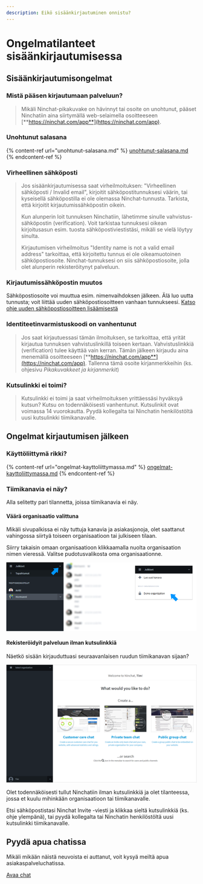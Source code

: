 ```yaml
---
description: Eikö sisäänkirjautuminen onnistu?
---
```


# Ongelmatilanteet sisäänkirjautumisessa

## Sisäänkirjautumisongelmat <a href="sisaankirjautumisongelmat" id="sisaankirjautumisongelmat"></a>

### Mistä pääsen kirjautumaan palveluun?

> Mikäli Ninchat-pikakuvake on hävinnyt tai osoite on unohtunut, pääset Ninchatiin aina siirtymällä web-selaimella osoitteeseen [**https://ninchat.com/app**](https://ninchat.com/app).

### Unohtunut salasana

{% content-ref url="unohtunut-salasana.md" %}
[unohtunut-salasana.md](unohtunut-salasana.md)
{% endcontent-ref %}

### Virheellinen sähköposti <a href="virheellinen-sahkoposti" id="virheellinen-sahkoposti"></a>

> Jos sisäänkirjautumisessa saat virheilmoituksen: "Virheellinen sähköposti / Invalid email", kirjoitit sähköpostitunnuksesi väärin, tai kyseisellä sähköpostilla ei ole olemassa Ninchat-tunnusta. Tarkista, että kirjoitit kirjautumissähköpostin oikein.
>
> Kun alunperin loit tunnuksen Ninchatiin, lähetimme sinulle vahvistus-sähköpostin (verification). Voit tarkistaa tunnuksesi oikean kirjoitusasun esim. tuosta sähköpostiviestistäsi, mikäli se vielä löytyy sinulta.
>
> Kirjautumisen virheilmoitus "Identity name is not a valid email address" tarkoittaa, että kirjoitettu tunnus ei ole oikeamuotoinen sähköpostiosoite. Ninchat-tunnuksesi on siis sähköpostiosoite, jolla olet alunperin rekisteröitynyt palveluun.

### Kirjautumissähköpostin muutos <a href="kirjautumissahkopostin-muutos" id="kirjautumissahkopostin-muutos"></a>

Sähköpostiosoite voi muuttua esim. nimenvaihdoksen jälkeen. Älä luo uutta tunnusta; voit liittää uuden sähköpostiosoitteen vanhaan tunnukseesi. [Katso ohje uuden sähköpostiosoitteen lisäämisestä](https://support.ninchat.com/ninchat-support/kayttajatili/kayttajaasetukset#uuden-kirjautumissahkopostin-lisaaminen)

### Identiteetinvarmistuskoodi on vanhentunut

> Jos saat kirjautuessasi tämän ilmoituksen, se tarkoittaa, että yrität kirjautua tunnuksen vahvistuslinkillä toiseen kertaan. Vahvistuslinkkiä (verification) tulee käyttää vain kerran. Tämän jälkeen kirjaudu aina menemällä osoitteeseen [**https://ninchat.com/app**](https://ninchat.com/app). Tallenna tämä osoite kirjanmerkkeihin (ks. ohjesivu _Pikakuvakkeet ja kirjanmerkit_)

### Kutsulinkki ei toimi?

> Kutsulinkki ei toimi ja saat virheilmoituksen yrittäessäsi hyväksyä kutsun? Kutsu on todennäköisesti vanhentunut. Kutsulinkit ovat voimassa 14 vuorokautta. Pyydä kollegalta tai Ninchatin henkilöstöltä uusi kutsulinkki tiimikanavalle.

## Ongelmat kirjautumisen jälkeen

### Käyttöliittymä rikki?

{% content-ref url="ongelmat-kayttoliittymassa.md" %}
[ongelmat-kayttoliittymassa.md](ongelmat-kayttoliittymassa.md)
{% endcontent-ref %}

### Tiimikanavia ei näy?

Alla selitetty pari tilannetta, joissa tiimikanavia ei näy.

#### Väärä organisaatio valittuna

Mikäli sivupalkissa ei näy tuttuja kanavia ja asiakasjonoja, olet saattanut vahingossa siirtyä toiseen organisaatioon tai julkiseen tilaan.

Siirry takaisin omaan organisaatioon klikkaamalla nuolta organisaation nimen vieressä. Valitse pudotusvalikosta oma organisaationne.

![Vaihda organisaatio organisaatiovalikosta](../.gitbook/assets/problem-wrong-organization.png)

#### Rekisteröidyit palveluun ilman kutsulinkkiä

Näetkö sisään kirjauduttuasi seuraavanlaisen ruudun tiimikanavan sijaan?

![](<../.gitbook/assets/welcome-screen (3).png>)

Olet todennäköisesti tullut Ninchatiin ilman kutsulinkkiä ja olet tilanteessa, jossa et kuulu mihinkään organisaatioon tai tiimikanavalle.

Etsi sähköpostistasi Ninchat Invite -viesti ja klikkaa sieltä kutsulinkkiä (ks. ohje ylempänä), tai pyydä kollegalta tai Ninchatin henkilöstöltä uusi kutsulinkki tiimikanavalle.

## Pyydä apua chatissa <a href="pyyda-apua-chatissa" id="pyyda-apua-chatissa"></a>

Mikäli mikään näistä neuvoista ei auttanut, voit kysyä meiltä apua asiakaspalveluchatissa.

[Avaa chat](https://ninchat.com/contact?help)
